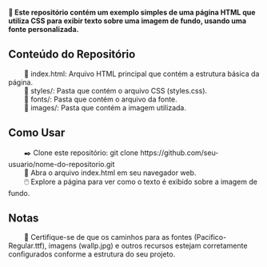 <strong>🚀 Este repositório contém um exemplo simples de uma página HTML que utiliza CSS para exibir texto sobre uma imagem de fundo, usando uma fonte personalizada.</strong>

<h2>Conteúdo do Repositório</h2>
&nbsp; &nbsp; &nbsp; &nbsp; 📑 index.html: Arquivo HTML principal que contém a estrutura básica da página. <br>
&nbsp; &nbsp; &nbsp; &nbsp; 📁 styles/: Pasta que contém o arquivo CSS (styles.css). <br>
&nbsp; &nbsp; &nbsp; &nbsp; 📁 fonts/: Pasta que contém o arquivo da fonte. <br>
&nbsp; &nbsp; &nbsp; &nbsp; 📁 images/: Pasta que contém a imagem utilizada. <br>

<h2>Como Usar</h2>
&nbsp; &nbsp; &nbsp; &nbsp; ✒️ Clone este repositório: git clone https://github.com/seu-usuario/nome-do-repositorio.git <br>
&nbsp; &nbsp; &nbsp; &nbsp; 📁 Abra o arquivo index.html em seu navegador web. <br>
&nbsp; &nbsp; &nbsp; &nbsp; 🖱️ Explore a página para ver como o texto é exibido sobre a imagem de fundo.

<h2>Notas</h2>
&nbsp; &nbsp; &nbsp; &nbsp; 📌 Certifique-se de que os caminhos para as fontes (Pacifico-Regular.ttf), imagens (wallp.jpg) e outros recursos estejam corretamente configurados conforme a estrutura do seu projeto.

</div>
